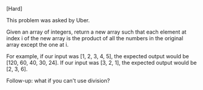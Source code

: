 [Hard]

This problem was asked by Uber.

Given an array of integers, return a new array such that each element at index
i of the new array is the product of all the numbers in the original array
except the one at i.

For example, if our input was [1, 2, 3, 4, 5], the expected output would be
[120, 60, 40, 30, 24]. If our input was [3, 2, 1], the expected output would be
[2, 3, 6].

Follow-up: what if you can't use division?